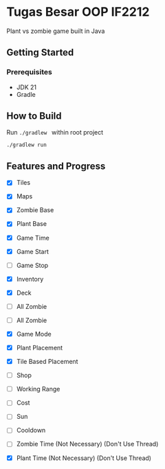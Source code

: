 # Tugas Besar OOP IF2212 
Plant vs zombie game built in Java

## Getting Started 

### Prerequisites
- JDK 21
- Gradle

## How to Build

Run ```./gradlew ``` within root project
```
./gradlew run
```
## Features and Progress
- [x]  Tiles
- [x]  Maps
- [x]  Zombie Base
- [x]  Plant Base
- [x]  Game Time 
- [x]  Game Start
- [ ]  Game Stop
- [x]  Inventory
- [x]  Deck
- [ ]  All Zombie
- [ ]  All Zombie
- [x]  Game Mode
- [x]  Plant Placement
- [x]  Tile Based Placement
- [ ]  Shop
- [ ]  Working Range
- [ ]  Cost 
- [ ]  Sun
- [ ]  Cooldown
- [ ]  Zombie Time (Not Necessary) (Don't Use Thread)
- [x]  Plant Time (Not Necessary) (Don't Use Thread)


